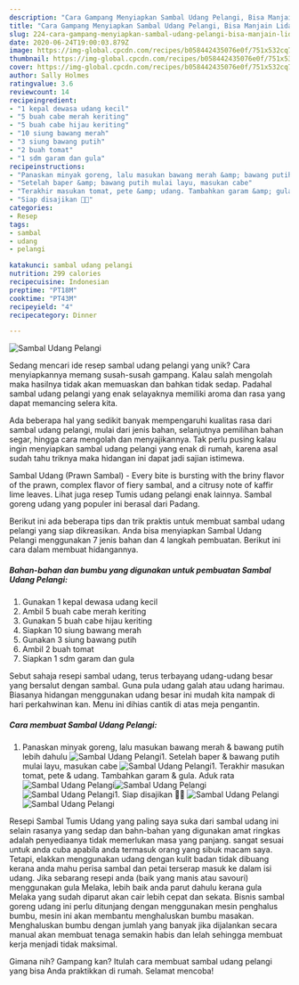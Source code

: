```yaml
---
description: "Cara Gampang Menyiapkan Sambal Udang Pelangi, Bisa Manjain Lidah"
title: "Cara Gampang Menyiapkan Sambal Udang Pelangi, Bisa Manjain Lidah"
slug: 224-cara-gampang-menyiapkan-sambal-udang-pelangi-bisa-manjain-lidah
date: 2020-06-24T19:00:03.879Z
image: https://img-global.cpcdn.com/recipes/b058442435076e0f/751x532cq70/sambal-udang-pelangi-foto-resep-utama.jpg
thumbnail: https://img-global.cpcdn.com/recipes/b058442435076e0f/751x532cq70/sambal-udang-pelangi-foto-resep-utama.jpg
cover: https://img-global.cpcdn.com/recipes/b058442435076e0f/751x532cq70/sambal-udang-pelangi-foto-resep-utama.jpg
author: Sally Holmes
ratingvalue: 3.6
reviewcount: 14
recipeingredient:
- "1 kepal dewasa udang kecil"
- "5 buah cabe merah keriting"
- "5 buah cabe hijau keriting"
- "10 siung bawang merah"
- "3 siung bawang putih"
- "2 buah tomat"
- "1 sdm garam dan gula"
recipeinstructions:
- "Panaskan minyak goreng, lalu masukan bawang merah &amp; bawang putih lebih dahulu"
- "Setelah baper &amp; bawang putih mulai layu, masukan cabe"
- "Terakhir masukan tomat, pete &amp; udang. Tambahkan garam &amp; gula. Aduk rata"
- "Siap disajikan 🥰🤗"
categories:
- Resep
tags:
- sambal
- udang
- pelangi

katakunci: sambal udang pelangi 
nutrition: 299 calories
recipecuisine: Indonesian
preptime: "PT18M"
cooktime: "PT43M"
recipeyield: "4"
recipecategory: Dinner

---
```



![Sambal Udang Pelangi](https://img-global.cpcdn.com/recipes/b058442435076e0f/751x532cq70/sambal-udang-pelangi-foto-resep-utama.jpg)

Sedang mencari ide resep sambal udang pelangi yang unik? Cara menyiapkannya memang susah-susah gampang. Kalau salah mengolah maka hasilnya tidak akan memuaskan dan bahkan tidak sedap. Padahal sambal udang pelangi yang enak selayaknya memiliki aroma dan rasa yang dapat memancing selera kita.

Ada beberapa hal yang sedikit banyak mempengaruhi kualitas rasa dari sambal udang pelangi, mulai dari jenis bahan, selanjutnya pemilihan bahan segar, hingga cara mengolah dan menyajikannya. Tak perlu pusing kalau ingin menyiapkan sambal udang pelangi yang enak di rumah, karena asal sudah tahu triknya maka hidangan ini dapat jadi sajian istimewa.

Sambal Udang (Prawn Sambal) - Every bite is bursting with the briny flavor of the prawn, complex flavor of fiery sambal, and a citrusy note of kaffir lime leaves. Lihat juga resep Tumis udang pelangi enak lainnya. Sambal goreng udang yang populer ini berasal dari Padang.


Berikut ini ada beberapa tips dan trik praktis untuk membuat sambal udang pelangi yang siap dikreasikan. Anda bisa menyiapkan Sambal Udang Pelangi menggunakan 7 jenis bahan dan 4 langkah pembuatan. Berikut ini cara dalam membuat hidangannya.

<!--inarticleads1-->

##### Bahan-bahan dan bumbu yang digunakan untuk pembuatan Sambal Udang Pelangi:

1. Gunakan 1 kepal dewasa udang kecil
1. Ambil 5 buah cabe merah keriting
1. Gunakan 5 buah cabe hijau keriting
1. Siapkan 10 siung bawang merah
1. Gunakan 3 siung bawang putih
1. Ambil 2 buah tomat
1. Siapkan 1 sdm garam dan gula


Sebut sahaja resepi sambal udang, terus terbayang udang-udang besar yang bersalut dengan sambal. Guna pula udang galah atau udang harimau. Biasanya hidangan menggunakan udang besar ini mudah kita nampak di hari perkahwinan kan. Menu ini dihias cantik di atas meja pengantin. 

<!--inarticleads2-->

##### Cara membuat Sambal Udang Pelangi:

1. Panaskan minyak goreng, lalu masukan bawang merah &amp; bawang putih lebih dahulu
<img src="//assets-global.cpcdn.com/assets/icons/button_play-2c75c40dde080a61004c1f40b05d8f140eaff45d7e9e6481dc71c63d2e7c4909.png" alt="Sambal Udang Pelangi">1. Setelah baper &amp; bawang putih mulai layu, masukan cabe
<img src="//assets-global.cpcdn.com/assets/icons/button_play-2c75c40dde080a61004c1f40b05d8f140eaff45d7e9e6481dc71c63d2e7c4909.png" alt="Sambal Udang Pelangi">1. Terakhir masukan tomat, pete &amp; udang. Tambahkan garam &amp; gula. Aduk rata
<img src="//assets-global.cpcdn.com/assets/icons/button_play-2c75c40dde080a61004c1f40b05d8f140eaff45d7e9e6481dc71c63d2e7c4909.png" alt="Sambal Udang Pelangi"><img src="//assets-global.cpcdn.com/assets/icons/button_play-2c75c40dde080a61004c1f40b05d8f140eaff45d7e9e6481dc71c63d2e7c4909.png" alt="Sambal Udang Pelangi"><img src="//assets-global.cpcdn.com/assets/icons/button_play-2c75c40dde080a61004c1f40b05d8f140eaff45d7e9e6481dc71c63d2e7c4909.png" alt="Sambal Udang Pelangi">1. Siap disajikan 🥰🤗
<img src="//assets-global.cpcdn.com/assets/icons/button_play-2c75c40dde080a61004c1f40b05d8f140eaff45d7e9e6481dc71c63d2e7c4909.png" alt="Sambal Udang Pelangi"><img src="//assets-global.cpcdn.com/assets/icons/button_play-2c75c40dde080a61004c1f40b05d8f140eaff45d7e9e6481dc71c63d2e7c4909.png" alt="Sambal Udang Pelangi">

Resepi Sambal Tumis Udang yang paling saya suka dari sambal udang ini selain rasanya yang sedap dan bahn-bahan yang digunakan amat ringkas adalah penyediaanya tidak memerlukan masa yang panjang. sangat sesuai untuk anda cuba apabila anda termasuk orang yang sibuk macam saya. Tetapi, elakkan menggunakan udang dengan kulit badan tidak dibuang kerana anda mahu perisa sambal dan petai terserap masuk ke dalam isi udang. Jika sebarang resepi anda (baik yang manis atau savouri) menggunakan gula Melaka, lebih baik anda parut dahulu kerana gula Melaka yang sudah diparut akan cair lebih cepat dan sekata. Bisnis sambal goreng udang ini perlu ditunjang dengan menggunakan mesin penghalus bumbu, mesin ini akan membantu menghaluskan bumbu masakan. Menghaluskan bumbu dengan jumlah yang banyak jika dijalankan secara manual akan membuat tenaga semakin habis dan lelah sehingga membuat kerja menjadi tidak maksimal. 

Gimana nih? Gampang kan? Itulah cara membuat sambal udang pelangi yang bisa Anda praktikkan di rumah. Selamat mencoba!
